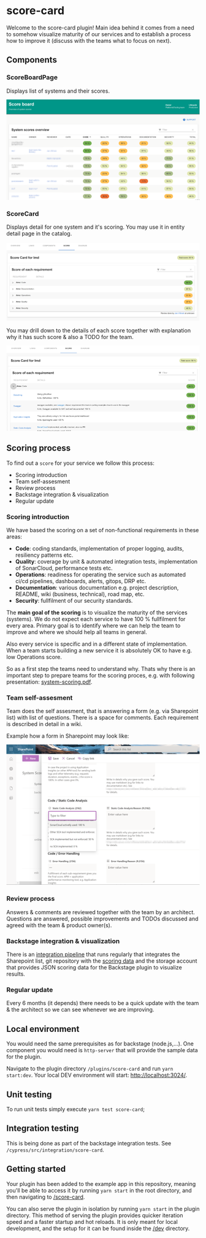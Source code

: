 # score-card

Welcome to the score-card plugin! Main idea behind it comes from a need to somehow visualize maturity of our services and to establish a process how to improve it (discuss with the teams what to focus on next).

## Components

### ScoreBoardPage

Displays list of systems and their scores.

![Score board](./docs/.assets/score-board.png)

### ScoreCard

Displays detail for one system and it's scoring. You may use it in entity detail page in the catalog.

![Score Card](./docs/.assets/score-card.png)

You may drill down to the details of each score together with explanation why it has such score & also a TODO for the team.

![Score Card Detail](./docs/.assets/score-card-detail.png)

## Scoring process

To find out a `score` for your service we follow this process:

- Scoring introduction
- Team self-assesment
- Review process
- Backstage integration & visualization
- Regular update

### Scoring introduction

We have based the scoring on a set of non-functional requirements in these areas:

- **Code**: coding standards, implementation of proper logging, audits, resiliency patterns etc.
- **Quality**: coverage by unit & automated integration tests, implementation of SonarCloud, performance tests etc.
- **Operations**: readiness for operating the service such as automated ci/cd pipelines, dashboards, alerts, gitops, DRP etc.
- **Documentation**: various documentation e.g. project description, README, wiki (business, technical), road map, etc.
- **Security**: fullfilment of our security standards.

The **main goal of the scoring** is to visualize the maturity of the services (systems). We do not expect each service to have 100 % fullfilment for every area. Primary goal is to identify where we can help the team to improve and where we should help all teams in general.

Also every service is specific and in a different state of implementation. When a team starts building a new service it is absolutely OK to have e.g. low Operations score.

So as a first step the teams need to understand why. Thats why there is an important step to prepare teams for the scoring proces, e.g. with following presentation: [system-scoring.pdf](docs/.assets/system-scoring.pdf).

### Team self-assesment

Team does the self assesment, that is answering a form (e.g. via Sharepoint list) with list of questions. There is a space for comments. Each requirement is described in detail in a wiki.

Example how a form in Sharepoint may look like:

![Sharepoint Form: Editation](docs/.assets/sharepoint-form-editation.png)

### Review process

Answers & comments are reviewed together with the team by an architect. Questions are answered, possible improvements and TODOs discussed and agreed with the team & product owner(s).

### Backstage integration & visualization

There is an [integration pipeline](tools/azure-devops-pipelines/integration-with-sharepoint.yaml) that runs regularly that integrates the Sharepoint list, git repository with the [scoring data](sample-data/) and the storage account that provides JSON scoring data for the Backstage plugin to visualize results.

### Regular update

Every 6 months (it depends) there needs to be a quick update with the team & the architect so we can see whenever we are improving.

## Local environment

You would need the same prerequisites as for backstage (node.js,...). One component you would need is `http-server` that will provide the sample data for the plugin.

Navigate to the plugin directory `/plugins/score-card` and run `yarn start:dev`. Your local DEV environment will start: <http://localhost:3024/>.

## Unit testing

To run unit tests simply execute `yarn test score-card`;

## Integration testing

This is being done as part of the backstage integration tests. See `/cypress/src/integration/score-card`.

## Getting started

Your plugin has been added to the example app in this repository, meaning you'll be able to access it by running `yarn start` in the root directory, and then navigating to [/score-card](http://localhost:3000/score-card).

You can also serve the plugin in isolation by running `yarn start` in the plugin directory.
This method of serving the plugin provides quicker iteration speed and a faster startup and hot reloads.
It is only meant for local development, and the setup for it can be found inside the [/dev](./dev) directory.
